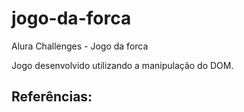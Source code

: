 # jogo-da-forca
 Alura Challenges - Jogo da forca 

Jogo desenvolvido utilizando a manipulação do DOM.


Referências: 
-  